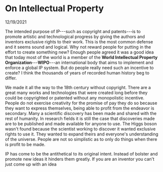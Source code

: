 # On Intellectual Property

<p id='article-date'>12/19/2021</p>

The intended purpose of IP---such as copyright and patents---is to promote artistic and technological progress by giving the authors and inventors exclusive rights to their work. This is the most common defense and it seems sound and logical. Why not reward people for putting in the effort to create something new? Enough people agreed it was a good idea that today most of the world is a member of the **World Intellectual Property Organization**---**WIPO**---an international body that aims to implement and enforce a global IP system. But do people really need such an incentive to create? I think the thousands of years of recorded human history beg to differ.

We made it all the way to the 18th century without copyright. There are a great many works and technologies that were created long before they could be copyrighted or patented without any monopolistic incentive. People do not exercise creativity for the promise of pay they do so because they want to express themselves, being able to profit from the endeavor is secondary. Many a scientific discovery has been made and shared with the rest of humanity. In research fields it is still the case that discoveries made are to be published and made available for anyone to use. The Higgs boson wasn't found because the scientist working to discover it wanted exclusive rights to use it. They wanted to expand theirs and everyone's understanding of the universe. People are not so simplistic as to only do things when there is profit to be made.

IP has come to be the antithetical to its original intent. Instead of bolster and promote new ideas it hinders them greatly. If you are an inventor you can't just come up with an idea
